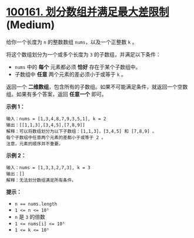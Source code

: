 # [100161. 划分数组并满足最大差限制][link] (Medium)

[link]: https://leetcode.cn/contest/weekly-contest-376/problems/divide-array-into-arrays-with-max-difference/

给你一个长度为 `n` 的整数数组 `nums`，以及一个正整数 `k` 。

将这个数组划分为一个或多个长度为 `3` 的子数组，并满足以下条件：

- `nums` 中的 **每个** 元素都必须 **恰好** 存在于某个子数组中。
- 子数组中 **任意** 两个元素的差必须小于或等于 `k` 。

返回一个 **二维数组**，包含所有的子数组。如果不可能满足条件，就返回一个空数组。如果有多个答案，返回 
**任意一个** 即可。

**示例 1：**

```
输入：nums = [1,3,4,8,7,9,3,5,1], k = 2
输出：[[1,1,3],[3,4,5],[7,8,9]]
解释：可以将数组划分为以下子数组：[1,1,3]，[3,4,5] 和 [7,8,9] 。
每个子数组中任意两个元素的差都小于或等于 2 。
注意，元素的顺序并不重要。
```

**示例 2：**

```
输入：nums = [1,3,3,2,7,3], k = 3
输出：[]
解释：无法划分数组满足所有条件。
```

**提示：**

- `n == nums.length`
- `1 <= n <= 10⁵`
- `n` 是 `3` 的倍数
- `1 <= nums[i] <= 10⁵`
- `1 <= k <= 10⁵`
